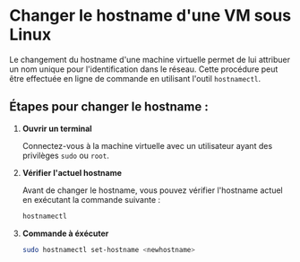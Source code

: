 # Changer le hostname d'une VM sous Linux

Le changement du hostname d'une machine virtuelle permet de lui attribuer un nom unique pour l'identification dans le réseau. Cette procédure peut être effectuée en ligne de commande en utilisant l'outil `hostnamectl`.

## Étapes pour changer le hostname :

1. **Ouvrir un terminal**
   
   Connectez-vous à la machine virtuelle avec un utilisateur ayant des privilèges `sudo` ou `root`.

2. **Vérifier l'actuel hostname**
   
   Avant de changer le hostname, vous pouvez vérifier l'hostname actuel en exécutant la commande suivante :
   ```bash
   hostnamectl
   ```

3. **Commande à éxécuter**

   ```bash
   sudo hostnamectl set-hostname <newhostname>
